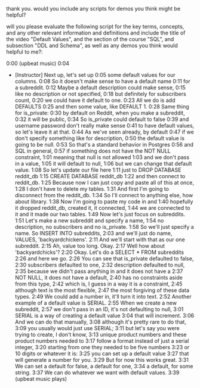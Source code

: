 
thank you. would you include any scripts for demos you think might be helpful? 





will you please evaluate the following script for the key terms, concepts, and any other relevant information and definitions and include the title of the video "Default Values", and the section of the course "SQL", and subsection "DDL and Schema", as well as any demos you think would helpful to me?:

0:00
(upbeat music)
0:04
- [Instructor] Next up, let's set up
0:05
some default values for our columns.
0:08
So it doesn't make sense to have a default name
0:11
for a subreddit.
0:12
Maybe a default description could make sense,
0:15
like no description or not specified,
0:18
but definitely for subscribers count,
0:20
we could have it default to one.
0:23
All we do is add DEFAULTS
0:25
and then some value, like DEFAULT 1.
0:28
Same thing for is_private:
0:30
by default on Reddit, when you make a subreddit,
0:32
it will be public,
0:34
So is_private could default to false
0:39
and username password don't really make sense
0:41
to have default values, so let's leave it at that.
0:44
As we've seen already, by default
0:47
if we don't specify something like for description,
0:50
the default value is going to be null.
0:53
So that's a standard behavior in Postgres
0:56
and SQL in general,
0:57
if something does not have the NOT NULL constraint,
1:01
meaning that null is not allowed
1:03
and we don't pass in a value,
1:05
it will default to null,
1:06
but we can change that default value.
1:08
So let's update our file here
1:11
just to DROP DATABASE reddit_db
1:15
CREATE DATABASE reddit_db
1:22
and then connect to reddit_db.
1:25
Because now I can just copy and paste all of this at once,
1:28
I don't have to delete my tables.
1:31
And first I'm going to disconnect from the reddit_db.
1:34
So I'll connect to anything else, how about library.
1:38
Now I'm going to paste my code in and
1:40
hopefully it dropped reddit_db, created it, it connected,
1:44
we are connected to it and it made our two tables.
1:49
Now let's just focus on subreddits.
1:51
Let's make a new subreddit and specify a name,
1:54
no description, no subscribers and no is_private.
1:58
So we'll just specify a name. So INSERT INTO subreddits,
2:03
and we'll just do name, VALUES, 'backyardchickens'.
2:11
And we'll start with that as our one subreddit.
2:15
Ah, value too long. Okay.
2:17
Well how about 'backyardchicks'?
2:20
Okay. Let's do a SELECT * FROM subreddits
2:26
and here we go.
2:26
You can see that is_private defaulted to false,
2:30
subscribers defaulted to one,
2:32
description defaulted to null,
2:35
because we didn't pass anything in and it does not have a
2:37
NOT NULL, it does not have a default,
2:40
has no constraints aside from this type,
2:42
which is, I guess in a way it is a constraint,
2:45
although text is the most flexible,
2:47
the most forgiving of these data types.
2:49
We could add a number in, it'll turn it into text.
2:52
Another example of a default value is SERIAL.
2:55
When we create a new subreddit,
2:57
we don't pass in an ID, it's not defaulting to null,
3:01
SERIAL is a way of creating a default value
3:04
that will increment.
3:06
And we can do that manually,
3:08
although it's pretty rare to do that,
3:09
you usually would just use SERIAL;
3:11
but let's say you were trying to create, I don't know,
3:13
unique product numbers and these product numbers needed to
3:17
follow a format instead of just a serial integer,
3:20
starting from one they needed to be five numbers
3:23
or 10 digits or whatever it is:
3:25
you can set up a default value
3:27
that will generate a number for you.
3:29
But for now this works great.
3:31
We can set a default for false, a default for one,
3:34
a default, for some string.
3:37
We can do whatever we want with default values.
3:39
(upbeat music plays)

